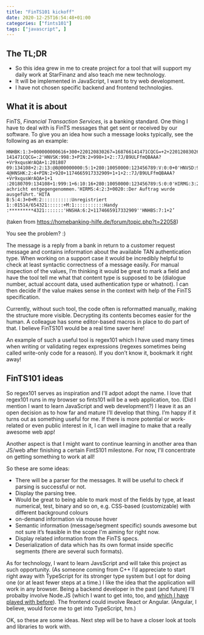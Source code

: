 ```yaml
---
title: "FinTS101 kickoff"
date: 2020-12-25T16:54:48+01:00
categories: ["fints101"]
tags: ["javascript", ]
---
```


## The TL;DR
- So this idea grew in me to create project for a tool that
  will support my daily work at StarFinanz and also teach me new technology.
- It will be implemented in JavaScript, I want to try web development.
- I have not chosen specific backend and frontend technologies.

## What it is about

FinTS, _Financial Transaction Services_, is a banking standard. One thing I have
to deal with is FinTS messages that get sent or received by our software. To
give you an idea how such a message looks typically, see the following as an
example:
```fints
HNHBK:1:3+000000000616+300+220120830267=168766141471CQCG=+2+220120830267=168766
141471CQCG=:2'HNVSK:998:3+PIN:2+998+1+2::7J/B9ULFfmQBAAA?+Vr9xqusWrAQA+1:201807
09:134108+2:2:13:@8@00000000:5:1+280:10050000:123456789:V:0:0+0'HNVSD:999:1+@36
4@HNSHK:2:4+PIN:2+920+1174665917332909+1+1+2::7J/B9ULFfmQBAAA?+Vr9xqusWrAQA+1+1
:20180709:134108+1:999:1+6:10:16+280:10050000:123456789:S:0:0'HIRMG:3:2+0010::N
achricht entgegengenommen.'HIRMS:4:2:3+0020::Der Auftrag wurde ausgeführt.'HITA
B:5:4:3+0+M:2:::::::::::Unregistriert 1::01514/654321::::::+M:1:::::::::::Handy
:*********4321:::::::'HNSHA:6:2+1174665917332909''HNHBS:7:1+2’
```
(taken from https://homebanking-hilfe.de/forum/topic.php?t=22058)

You see the problem? :) 

The message is a reply from a bank in return to a customer request message and
contains information about the available TAN authentication type. When working
on a support case it would be incredibly helpful to check at least syntactic
correctness of a message easily. For manual inspection of the values, I’m
thinking it would be great to mark a field and have the tool tell me what that
content type is supposed to be (dialogue number, actual account data, used
authentication type or whatnot). I can then decide if the value makes sense in
the context with help of the FinTS specification.

Currently, without such tool, the code often is reformatted manually, making the
structure more visible. Decrypting its contents becomes easier for the human. A
colleague has some editor-based macros in place to do part of that. I believe
FinTS101 would be a real time saver here!

An example of such a useful tool is regex101 which I have used many times when
writing or validating regex expressions (regexes sometimes being called
write-only code for a reason). If you don’t know it, bookmark it right away!

## FinTS101 ideas

So regex101 serves as inspiration and I'll adpot adopt the name. I love that
regex101 runs in my browser so fints101 will be a web application, too. (Did I
mention I want to learn JavaScript and web development?) I leave it as an open
decision as to how far and mature I’ll develop that thing. I’m happy if it turns
out as something useful for me. If there is more potential or work-related or
even public interest in it, I can well imagine to make that a really awesome web
app!

Another aspect is that I might want to continue learning in another area than
JS/web after finishing a certain FintS101 milestone. For now, I'll concentrate
on getting something to work at all!

So these are some ideas:
- There will be a parser for the messages. It will be useful to check if parsing
  is successful or not.
- Display the parsing tree.
- Would be great to being able to mark most of the fields by type, at least
  numerical, test, binary and so on, e.g. CSS-based (customizable) with
  different background colours
- on-demand information via mouse hover
- Semantic information (message/segment specific) sounds awesome but not sure
  it’s feasible in the scope I'm aiming for right now.
- Display related information from the FinTS specs.
- Deserialization of data which has its own format inside specific segments
  (there are several such formats).

As for technology, I want to learn JavsScript and will take this project as such
opportunity. (As someone coming from C++ I’d appreciate to start right away with
TypeScript for its stronger type system but I opt for doing one (or at least
fewer steps at a time.) I like the idea that the application will work in any
browser. Being a backend developer in the past (and future) I’ll probalby
involve Node.JS (which I want to get into, too, and [which I have played with
before](https://github.com/sebkraemer/wishlist-js)). The frontend could involve
React or Angular. (Angular, I believe, would force me to get into TypeScript,
hm.)

OK, so these are some ideas. Next step will be to have a closer look at tools
and libraries to work with.
